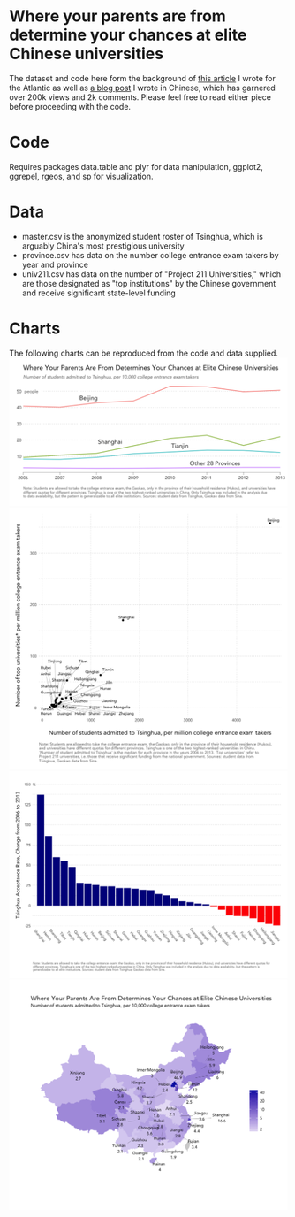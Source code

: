 # Where your parents are from determine your chances at elite Chinese universities
The dataset and code here form the background of [this article](http://www.theatlantic.com/china/archive/2013/06/chinas-unfair-college-admissions-system/276995/) I wrote for the Atlantic  as well as [a blog post](https://www.zhihu.com/question/21572307/answer/77268293) I wrote in Chinese, which has garnered over 200k views and 2k comments. Please feel free to read either piece before proceeding with the code.

# Code
Requires packages data.table and plyr for data manipulation, ggplot2, ggrepel, rgeos, and sp for visualization.

# Data
- master.csv is the anonymized student roster of Tsinghua, which is arguably China's most prestigious university
- province.csv has data on the number college entrance exam takers by year and province
- univ211.csv has data on the number of "Project 211 Universities," which are those designated as "top institutions" by the Chinese government and receive significant state-level funding

# Charts
The following charts can be reproduced from the code and data supplied.
![Time trend](charts/timetrend_en.png)
![Scatter](charts/scatter_en_normalscale.png)
![Bar](charts/bar_en.png)
![Map](charts/map_en.png)
